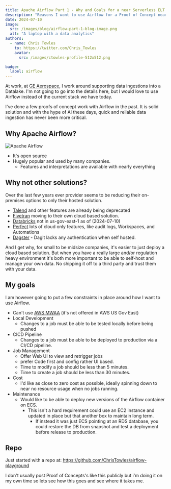 ```yaml
---
title: Apache Airflow Part 1 - Why and Goals for a near Serverless ELT
description: "Reasons I want to use Airflow for a Proof of Concept near Serverless ELT"
date: 2024-07-10
image:
  src: /images/blog/airflow-part-1-blog-image.png
  alt: "A laptop with a data analytics"
authors:
  - name: Chris Towles
    to: https://twitter.com/Chris_Towles
    avatar:
      src: /images/ctowles-profile-512x512.png

badge:
  label: airflow
---
```


At work, at [GE Aerospace](https://www.geaerospace.com/), I work around supporting data ingestions into a Datalake. I'm not going to go into the details here, but I would love to use Airflow instead of the current stack we have today.

I've done a few proofs of concept work with Airflow in the past. It is solid solution and with the hype of AI these days, quick and reliable data ingestion has never been more critical.

## Why Apache Airflow?

![Apache Airflow](/images/blog/airflow-logo.png)

- It's open source
- Hugely popular and used by many companies.
  - Features and interpretations are available with nearly everything

## Why not other solutions?

Over the last few years ever provider seems to be reducing their on-premises options to only their hosted solution.

- [Talend](https://www.talend.com/products/talend-open-studio/) and other features are already being deprecated
- [Fivetran](https://fivetran.com) moving to their own cloud based solution.
- [Databricks](https://docs.databricks.com/en/resources/supported-regions.html) not in us-gov-east-1 as of (2024-07-10)
- [Perfect](https://docs.prefect.io/latest/guides/host/) lots of cloud only features, like audit logs, Workspaces, and Automations
- [Dagster](https://github.com/dagster-io/dagster/issues/2219) - Dagit lacks any authentication when self hosted.

And I get why, for small to be midsize companies, it's easier to just deploy a cloud based solution. But when you have a really large and/or regulation heavy environment it's both more important to be able to self-host and manage your own data. No shipping it off to a third party and trust them with your data.

## My goals

I am however going to put a few constraints in place around how I want to use Airflow.

- Can't use [AWS MWAA](https://aws.amazon.com/mwaa/) (it's not offered in AWS US Gov East)
- Local Development
  - Changes to a job must be able to be tested locally before being pushed
- CICD Pipeline
  - Changes to a job must be able to be deployed to production via a CI/CD pipeline.
- Job Management
  - Offer Web UI to view and retrigger jobs
  - prefer Code first and config rather UI based.
  - Time to modify a job should be less than 5 minutes.
  - Time to create a job should be less than 30 minutes.
- Cost
  - I'd like as close to zero cost as possible, ideally spinning down to near no resource usage when no jobs running.
- Maintenance
  - Would like to be able to deploy new versions of the Airflow container on ECS.
    - This isn't a hard requirement could use an EC2 instance and updated in place but that another box to maintain long term.
      - If instead it was just ECS pointing at an RDS database, you could restore the DB from snapshot and test a deployment before release to production.

## Repo

Just started with a repo at: <https://github.com/ChrisTowles/airflow-playground>

I don't usually post Proof of Concepts's like this publicly but i'm doing it on my own time so lets see how this goes and see where it takes me.
